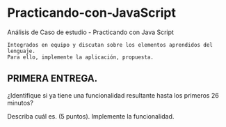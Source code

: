 # Practicando-con-JavaScript
Análisis de Caso de estudio - Practicando con Java Script

    Integrados en equipo y discutan sobre los elementos aprendidos del lenguaje. 
    Para ello, implemente la aplicación, propuesta.  

## PRIMERA ENTREGA.  

¿Identifique si ya tiene una funcionalidad resultante hasta los primeros 26 minutos?  

Describa cuál es. (5 puntos). Implemente la funcionalidad. 